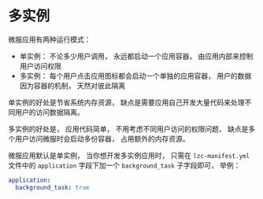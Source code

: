 # 多实例
微服应用有两种运行模式：
* 单实例： 不论多少用户调用， 永远都启动一个应用容器， 由应用内部来控制用户访问权限
* 多实例： 每个用户点击应用图标都会启动一个单独的应用容器， 用户的数据因为容器的机制， 天然对彼此隔离

单实例的好处是节省系统内存资源， 缺点是需要应用自己开发大量代码来处理不同用户的访问数据隔离。

多实例的好处是， 应用代码简单， 不用考虑不同用户访问的权限问题， 缺点是多个用户访问微服时会启动多份容器， 占用额外的内存资源。

微服应用默认是单实例， 当你想开发多实例应用时， 只需在 `lzc-manifest.yml` 文件中的 `application` 字段下加一个 `background_task` 子字段即可， 举例：

```yml
application:
  background_task: true
```
